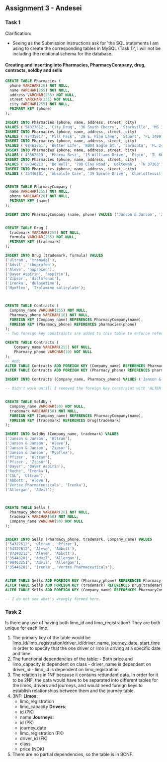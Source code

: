 ## Assignment 3 - Andesei
### Task 1
Clarification:
- Seeing as the Submission instructions ask for 'the SQL statements I am using to create the corresponding tables in MySQL (Task 1)', I will not be including the relational schema for the database. 
#### Creating and inserting into Pharmacies, PharmacyCompany, drug, contracts, soldby and sells
``` SQL
CREATE TABLE Pharmacies (
  phone VARCHAR(20) NOT NULL,
  name VARCHAR(255) NOT NULL,
  address VARCHAR(255) NOT NULL,
  street VARCHAR(255) NOT NULL,
  city VARCHAR(255) NOT NULL,
  PRIMARY KEY (phone)
);

INSERT INTO Pharmacies (phone, name, address, street, city)
VALUES ('54327612', 'City Drug', '36 South Cherry', 'Starkville', 'MS 39759');
INSERT INTO Pharmacies (phone, name, address, street, city)
VALUES ('87435217', 'Pill Pack', '29 E. Pine Lane', 'Stuart', 'FL 34997');
INSERT INTO Pharmacies (phone, name, address, street, city)
VALUES ('98463251', 'Better Life', '8004 Eagle St.', 'Sarasota', 'FL 34231');
INSERT INTO Pharmacies (phone, name, address, street, city)
VALUES ('45362819', 'Pharma Best', '15 Williams Drive', 'Elgin', 'IL 60120');
INSERT INTO Pharmacies (phone, name, address, street, city)
VALUES ('87340213', 'Be Well', '790 Clay Road', 'Ooltewah', 'TN 37363');
INSERT INTO Pharmacies (phone, name, address, street, city)
VALUES ('35446281', 'Absolute Care', '39 Spruce Drive', 'Charlottesville', 'VA 22901');


CREATE TABLE PharmacyCompany (
  name VARCHAR(255) NOT NULL,
  phone VARCHAR(20) NOT NULL,
  PRIMARY KEY (name)
);

INSERT INTO PharmacyCompany (name, phone) VALUES ('Janson & Janson', '23749912'), ('Pfizer', '45732810'), ('Bayer', '88374291'), ('Roche', '66372910'), ('Abbott', '66392014'), ('Allergan', '47639201'), ('CSL', '84192200'), ('Vertex Pharmaceuticals', '91228345');


CREATE TABLE Drug (
  trademark VARCHAR(255) NOT NULL,
  formula VARCHAR(255) NOT NULL,
  PRIMARY KEY (trademark)
);

INSERT INTO Drug (trademark, formula) VALUES 
('Ultram', 'tramadol'),
('Advil', 'ibuprofen'),
('Aleve', 'naproxen'),
('Bayer Aspirin', 'aspirin'),
('Zipsor', 'diclofenac'),
('Irenka', 'duloxetine'),
('Myoflex', 'Trolamine salicylate');



CREATE TABLE Contracts (
  Company_name VARCHAR(255) NOT NULL,
  Pharmacy_phone VARCHAR(10) NOT NULL,
  FOREIGN KEY (Company_name) REFERENCES PharmacyCompany(name),
  FOREIGN KEY (Pharmacy_phone) REFERENCES pharmacies(phone)
);
-- Two foreign key constraints are added to this table to enforce referential integrity. The 'Company_name' column is a foreign key that references the 'name' column of the 'PharmacyCompany' table, and the 'Pharmacy_phone' column is a foreign key that references the 'phone' column of the 'pharmacies' table. Somehow, I am not able to make this work. Therefore, I chose to do the following instead:

CREATE TABLE Contracts (
    Company_name VARCHAR(255) NOT NULL,
    Pharmacy_phone VARCHAR(10) NOT NULL
);
-- And;
ALTER TABLE Contracts ADD FOREIGN KEY (Company_name) REFERENCES PharmacyCompany (name);
ALTER TABLE Contracts ADD FOREIGN KEY (Pharmacy_phone) REFERENCES pharmacies (phone);

INSERT INTO Contracts (Company_name, Pharmacy_phone) VALUES ('Janson & Janson', '54327612'), ('Janson & Janson', '54327612'), ('Pfizer', '54327612'), ('Bayer', '87340213'), ('Roche', '35446281'), ('CSL', '98463251'), ('Abbott', '87340213'), ('Vertex Pharmaceuticals', '87340213'), ('Allergan', '98463251'), ('Allergan', '35446281');

-- Didn't work untill I removed the foreign key constraint with 'ALTER TABLE Contracts DROP FOREIGN KEY Contracts_ibfk_2;' and added it again.


CREATE TABLE Soldby (
  Company_name VARCHAR(50) NOT NULL,
  trademark VARCHAR(50) NOT NULL,
  FOREIGN KEY (Company_name) REFERENCES PharmacyCompany(name),
  FOREIGN KEY (trademark) REFERENCES Drug(trademark)
);

INSERT INTO Soldby (Company_name, trademark) VALUES 
('Janson & Janson', 'Ultram'),
('Janson & Janson', 'Aleve'),
('Janson & Janson', 'Zipsor'),
('Janson & Janson', 'Myoflex'),
('Pfizer', 'Ultram'),
('Pfizer', 'Zipsor'),
('Bayer', 'Bayer Aspirin'),
('Roche', 'Irenka'),
('CSL', 'Ultram'),
('Abbott', 'Aleve'),
('Vertex Pharmaceuticals', 'Irenka'),
('Allergan', 'Advil');



CREATE TABLE Sells (
  Pharmacy_phone VARCHAR(20) NOT NULL,
  trademark VARCHAR(50) NOT NULL,
  Company_name VARCHAR(50) NOT NULL
);


INSERT INTO Sells (Pharmacy_phone, trademark, Company_name) VALUES 
('54327612', 'Ultram', 'Pfizer'),
('54327612', 'Aleve', 'Abbott'),
('87340213', 'Aleve', 'Abbott'),
('35446281', 'Advil', 'Allergan'),
('98463251', 'Advil', 'Allergan'),
('35446281', 'Irenka', 'Vertex Pharmaceuticals');


ALTER TABLE Sells ADD FOREIGN KEY (Pharmacy_phone) REFERENCES Pharmacy(phone);
ALTER TABLE Sells ADD FOREIGN KEY (trademark) REFERENCES Drug(trademark);
ALTER TABLE Sells ADD FOREIGN KEY (Company_name) REFERENCES PharmacyCompany(name);

-- I do not see what's wrongly formed here. 

```


### Task 2

Is there any use of having both limo_id and limo_registration? They are both unique for each limo.

1. The primary key of the table would be limo_id/limo_registration/driver_id/driver_name, journey_date, start_time in order to specify that the one driver or limo is driving at a specific date and time.
2. The functional dependencies of the table: 
		- Both price and limo_capacity is dependent on class
		- driver_name is dependent on driver_id
		- limo_id is dependent on limo_registration
3. The relation is in 1NF because it contains redundant data. In order for it to be 2NF, the data would have to be separated into different tables for the limos, drivers and journeys, and would need foreign keys to establish relationships between them and the journey table. 
4.  3NF: 
	**Limos:**
	- limo_registration 
	- limo_capacity
	**Drivers**:
	- id (PK)
	- name
	**Journeys**:
	- id (PK)
	- journey_date
	- limo_registration (FK)
	- driver_id (FK)
	- class
	- price (NOK)
5. There are no partial dependencies, so the table is in BCNF. 